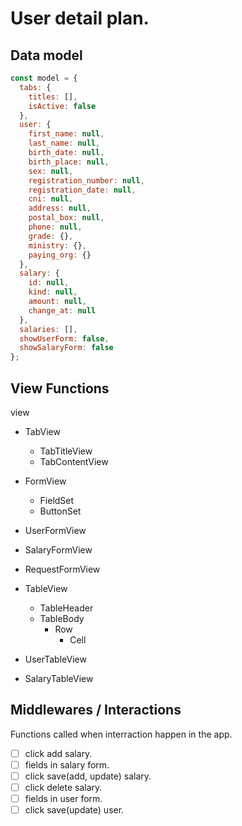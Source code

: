 # User detail plan.

## Data model

```javascript
const model = {
  tabs: {
    titles: [],
    isActive: false
  },
  user: {
    first_name: null,
    last_name: null,
    birth_date: null,
    birth_place: null,
    sex: null,
    registration_number: null,
    registration_date: null,
    cni: null,
    address: null,
    postal_box: null,
    phone: null,
    grade: {},
    ministry: {},
    paying_org: {}
  },
  salary: {
    id: null,
    kind: null,
    amount: null,
    change_at: null
  },
  salaries: [],
  showUserForm: false,
  showSalaryForm: false
};
```

## View Functions

view

- TabView

  - TabTitleView
  - TabContentView

- FormView
  - FieldSet
  - ButtonSet
- UserFormView
- SalaryFormView
- RequestFormView

- TableView
  - TableHeader
  - TableBody
    - Row
      - Cell
- UserTableView
- SalaryTableView

## Middlewares / Interactions

Functions called when interraction happen in the app.

- [ ] click add salary.
- [ ] fields in salary form.
- [ ] click save(add, update) salary.
- [ ] click delete salary.
- [ ] fields in user form.
- [ ] click save(update) user.
